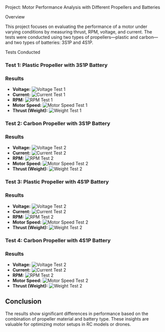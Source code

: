 Project: Motor Performance Analysis with Different Propellers and Batteries

Overview

This project focuses on evaluating the performance of a motor under varying conditions by measuring thrust, RPM, voltage, and current. The tests were conducted using two types of propellers—plastic and carbon—and two types of batteries: 3S1P and 4S1P.

Tests Conducted

### Test 1: Plastic Propeller with 3S1P Battery

### Results
- **Voltage:**
  ![Voltage Test 1](3s_1p_plastic/Voltage.png)
- **Current:**
  ![Current Test 1](3s_1p_plastic/Current.png)
- **RPM:**
  ![RPM Test 1](3s_1p_plastic/Speed.png)
- **Motor Speed:**
  ![Motor Speed Test 1](3s_1p_plastic/MotorPWM.png)
- **Thrust (Weight):**
  ![Weight Test 1](3s_1p_plastic/Weight.png)

### Test 2: Carbon Propeller with 3S1P Battery

### Results
- **Voltage:**
  ![Voltage Test 2](3s_1p_carbon/Voltage.png)
- **Current:**
  ![Current Test 2](3s_1p_carbon/Current.png)
- **RPM:**
  ![RPM Test 2](3s_1p_carbon/Speed.png)
- **Motor Speed:**
  ![Motor Speed Test 2](3s_1p_carbon/MotorPWM.png)
- **Thrust (Weight):**
  ![Weight Test 2](3s_1p_carbon/Weight.png)

### Test 3: Plastic Propeller with 4S1P Battery

### Results
- **Voltage:**
  ![Voltage Test 2](4s_1p_plastic/Voltage.png)
- **Current:**
  ![Current Test 2](4s_1p_plastic/Current.png)
- **RPM:**
  ![RPM Test 2](4s_1p_plastic/Speed.png)
- **Motor Speed:**
  ![Motor Speed Test 2](4s_1p_plastic/MotorPWM.png)
- **Thrust (Weight):**
  ![Weight Test 2](4s_1p_plastic/Weight.png)

### Test 4: Carbon Propeller with 4S1P Battery

### Results
- **Voltage:**
  ![Voltage Test 2](4s_1p_carbon/Voltage.png)
- **Current:**
  ![Current Test 2](4s_1p_carbon/Current.png)
- **RPM:**
  ![RPM Test 2](4s_1p_carbon/Speed.png)
- **Motor Speed:**
  ![Motor Speed Test 2](4s_1p_carbon/MotorPWM.png)
- **Thrust (Weight):**
  ![Weight Test 2](4s_1p_carbon/Weight.png)

## Conclusion

The results show significant differences in performance based on the combination of propeller material and battery type. These insights are valuable for optimizing motor setups in RC models or drones.

